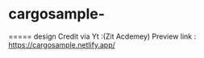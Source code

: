 # cargosample-
=====
design
Credit  via Yt :(Zit Acdemey)
Preview link : https://cargosample.netlify.app/
